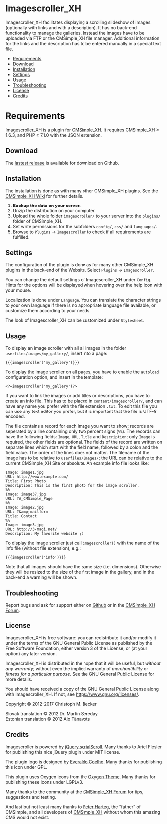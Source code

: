 # Imagescroller_XH

Imagescroller_XH facilitates displaying a scrolling slideshow of images
(optionally with links and with a description). It has no back-end
functionality to manage the galleries. Instead the images have to be
uploaded via FTP or the CMSimple_XH file manager. Additional information for
the links and the description has to be entered manually in a special text
file.

- [Requirements](#requirements)
- [Download](#download)
- [Installation](#installation)
- [Settings](#settings)
- [Usage](#usage)
- [Troubleshooting](#troubleshooting)
- [License](#license)
- [Credits](#credits)

# Requirements

Imagescroller_XH is a plugin for [CMSimple_XH](https://cmsimple-xh.org/).
It requires CMSimple_XH ≥ 1.6.3, and PHP ≥ 7.1.0 with the JSON extension.

## Download

The [lastest release](https://github.com/cmb69/imagescroller_xh/releases/latest)
is available for download on Github.

## Installation

The installation is done as with many other CMSimple_XH plugins. See the
[CMSimple_XH Wiki](https://wiki.cmsimple-xh.org/?for-users/working-with-the-cms/plugins)
for further details.

1. **Backup the data on your server.**
1. Unzip the distribution on your computer.
1. Upload the whole folder `imagescroller/` to your server into the `plugins/`
   folder of CMSimple_XH.
1. Set write permissions for the subfolders `config/`, `css/` and `languages/`.
1. Browse to `Plugins` → `Imagescroller` to check if all requirements
   are fulfilled.

## Settings

The configuration of the plugin is done as for many other CMSimple_XH plugins in
the back-end of the Website. Select `Plugins` → `Imagescroller`.

You can change the default settings of Imagescroller_XH under `Config`.
Hints for the options will be displayed when hovering over the help icon
with your mouse.

Localization is done under `Language`. You can translate the character
strings to your own language if there is no appropriate language file
available, or customize them according to your needs.

The look of Imagescroller_XH can be customized under `Stylesheet`.

## Usage

To display an image scroller with all all images in the folder
`userfiles/images/my_gallery/`, insert into a page:

    {{{imagescroller('my_gallery')}}}

To display the image scroller on all pages, you have to enable the `autoload`
configuration option, and insert in the template:

    <?=imagescroller('my_gallery')?>

If you want to link the images or add titles or descriptions, you have to
create an info file. This has to be placed in `content/imagescroller/`,
and can have any name you prefer with the file extension `.txt`.
To edit this file you can use any text editor you prefer,
but it is important that the file is UTF-8 encoded.

The file contains a record for each image you want to show; records are
seperated by a line containing only two percent signs (`%%`).  The records
can have the following fields: `Image`, `URL`, `Title` and `Description`;
only `Image` is required, the other fields are optional.
The fields of the record are written on separate lines which start
with the field name, followed by a colon and the field value.
The order of the lines does not matter.
The filename of the image has to be relative to `userfiles/images/`;
the URL can be relative to the current CMSimple_XH Site or absolute.
An example info file looks like:

    Image: image1.jpg
    URL: http://www.example.com/
    Title: First Photo
    Description: This is the first photo for the image scroller.
    %%
    Image: image37.jpg
    URL: ?A_CMSimple_Page
    %%
    Image: image2.jpg
    URL: ?&amp;mailform
    Title: Contact
    %%
    Image: image3.jpg
    URL: http://3-magi.net/
    Description: My favorite website ;)

To display the image scroller just call `imagescroller()` with the name of the
info file (without file extension), e.g.:

    {{{imagescroller('info')}}}

Note that all images should have the same size (i.e. dimensions). Otherwise
they will be resized to the size of the first image in the gallery, and in
the back-end a warning will be shown.

## Troubleshooting

Report bugs and ask for support either on
[Github](https://github.com/cmb69/imagescroller_xh/issues)
or in the [CMSimple_XH Forum](https://cmsimpleforum.com/).

## License

Imagescroller_XH is free software: you can redistribute it and/or modify
it under the terms of the GNU General Public License as published by
the Free Software Foundation, either version 3 of the License, or
(at your option) any later version.

Imagescroller_XH is distributed in the hope that it will be useful,
but *without any warranty*; without even the implied warranty of
*merchantibility* or *fitness for a particular purpose*. See the
GNU General Public License for more details.

You should have received a copy of the GNU General Public License
along with Imagescroller_XH.  If not, see <https://www.gnu.org/licenses/>.


Copyright © 2012-2017 Christoph M. Becker

Slovak translation © 2012 Dr. Martin Sereday  
Estonian translation © 2012 Alo Tänavots

## Credits

Imagescroller is powered by [jQuery.serialScroll](https://github.com/flesler/jquery.serialScroll).
Many thanks to Ariel Flesler for publishing this nice jQuery plugin under MIT license.

The plugin logo is designed by [Everaldo Coelho](https://www.everaldo.com/).
Many thanks for publishing this icon under GPL.

This plugin uses Oxygen icons from the [Oxygen Theme](https://github.com/KDE/oxygen-icons).
Many thanks for publishing these icons under LGPLv3.

Many thanks to the community at the [CMSimple_XH Forum](https://www.cmsimpleforum.com/)
for tips, suggestions and testing.

And last but not least many thanks to [Peter Harteg](https://www.harteg.dk/),
the “father” of CMSimple, and all developers of [CMSimple_XH](https://www.cmsimple-xh.org/)
without whom this amazing CMS would not exist.

